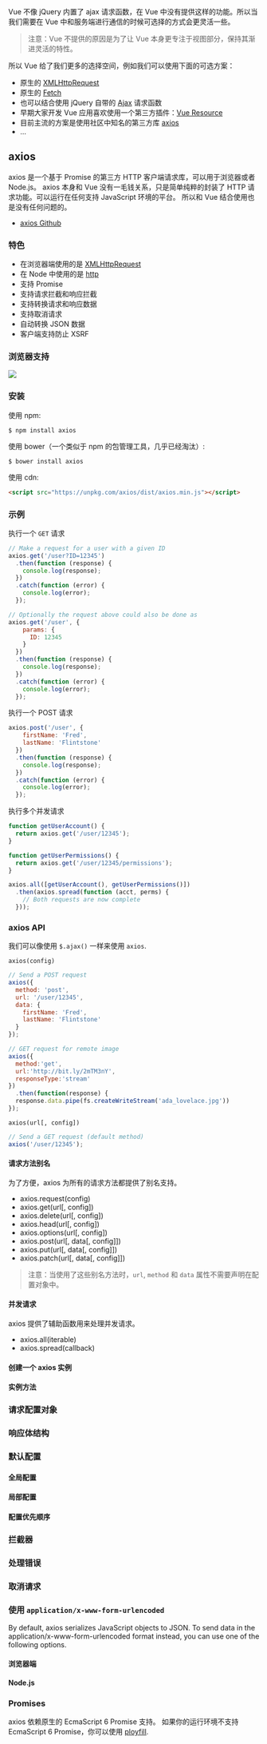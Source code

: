 Vue 不像 jQuery 内置了 ajax 请求函数，在 Vue 中没有提供这样的功能。所以当我们需要在 Vue 中和服务端进行通信的时候可选择的方式会更灵活一些。

> 注意：Vue 不提供的原因是为了让 Vue 本身更专注于视图部分，保持其渐进灵活的特性。

所以 Vue 给了我们更多的选择空间，例如我们可以使用下面的可选方案：

- 原生的 [XMLHttpRequest](https://developer.mozilla.org/zh-CN/docs/Web/API/XMLHttpRequest)
- 原生的 [Fetch](https://developer.mozilla.org/zh-CN/docs/Web/API/Fetch_API/Using_Fetch)
- 也可以结合使用 jQuery 自带的 [Ajax](http://api.jquery.com/category/ajax/) 请求函数
- 早期大家开发 Vue 应用喜欢使用一个第三方插件：[Vue Resource](https://github.com/pagekit/vue-resource)
- 目前主流的方案是使用社区中知名的第三方库 [axios](https://github.com/axios/axios)
- ...

## axios

axios 是一个基于 Promise 的第三方 HTTP 客户端请求库，可以用于浏览器或者 Node.js。
axios 本身和 Vue 没有一毛钱关系，只是简单纯粹的封装了 HTTP 请求功能。可以运行在任何支持 JavaScript 环境的平台。
所以和 Vue 结合使用也是没有任何问题的。

- [axios Github](https://github.com/axios/axios)

### 特色

- 在浏览器端使用的是 [XMLHttpRequest](https://developer.mozilla.org/zh-CN/docs/Web/API/XMLHttpRequest)
- 在 Node 中使用的是 [http](http://nodejs.org/api/http.html)
- 支持 Promise
- 支持请求拦截和响应拦截
- 支持转换请求和响应数据
- 支持取消请求
- 自动转换 JSON 数据
- 客户端支持防止 XSRF

### 浏览器支持

![](ajax-vue/ajax-vue0.png)

### 安装

使用 npm:

```shell
$ npm install axios
```

使用 bower（一个类似于 npm 的包管理工具，几乎已经淘汰）:

```
$ bower install axios
```

使用 cdn:

```html
<script src="https://unpkg.com/axios/dist/axios.min.js"></script>
```

### 示例

执行一个 `GET` 请求

```javascript
// Make a request for a user with a given ID
axios.get('/user?ID=12345')
  .then(function (response) {
    console.log(response);
  })
  .catch(function (error) {
    console.log(error);
  });

// Optionally the request above could also be done as
axios.get('/user', {
    params: {
      ID: 12345
    }
  })
  .then(function (response) {
    console.log(response);
  })
  .catch(function (error) {
    console.log(error);
  });
```

执行一个 POST 请求

```javascript
axios.post('/user', {
    firstName: 'Fred',
    lastName: 'Flintstone'
  })
  .then(function (response) {
    console.log(response);
  })
  .catch(function (error) {
    console.log(error);
  });
```

执行多个并发请求

```javascript
function getUserAccount() {
  return axios.get('/user/12345');
}

function getUserPermissions() {
  return axios.get('/user/12345/permissions');
}

axios.all([getUserAccount(), getUserPermissions()])
  .then(axios.spread(function (acct, perms) {
    // Both requests are now complete
  }));
```

### axios API

我们可以像使用 `$.ajax()` 一样来使用 `axios`.

`axios(config)`

```javascript
// Send a POST request
axios({
  method: 'post',
  url: '/user/12345',
  data: {
    firstName: 'Fred',
    lastName: 'Flintstone'
  }
});
```

```javascript
// GET request for remote image
axios({
  method:'get',
  url:'http://bit.ly/2mTM3nY',
  responseType:'stream'
})
  .then(function(response) {
  response.data.pipe(fs.createWriteStream('ada_lovelace.jpg'))
});
```

`axios(url[, config])`

```javascript
// Send a GET request (default method)
axios('/user/12345');
```

#### 请求方法别名

为了方便，axios 为所有的请求方法都提供了别名支持。

- axios.request(config)
- axios.get(url[, config])
- axios.delete(url[, config])
- axios.head(url[, config])
- axios.options(url[, config])
- axios.post(url[, data[, config]])
- axios.put(url[, data[, config]])
- axios.patch(url[, data[, config]])

> 注意：当使用了这些别名方法时，`url`, `method` 和 `data` 属性不需要声明在配置对象中。

#### 并发请求

axios 提供了辅助函数用来处理并发请求。

- axios.all(iterable)
- axios.spread(callback)

#### 创建一个 axios 实例

#### 实例方法

### 请求配置对象

### 响应体结构

### 默认配置

#### 全局配置

#### 局部配置

#### 配置优先顺序

### 拦截器

### 处理错误

### 取消请求

### 使用 `application/x-www-form-urlencoded`

By default, axios serializes JavaScript objects to JSON. To send data in the application/x-www-form-urlencoded format instead, you can use one of the following options.

#### 浏览器端

#### Node.js

### Promises

axios 依赖原生的 EcmaScript 6 Promise 支持。
如果你的运行环境不支持 EcmaScript 6 Promise，你可以使用 [ployfill](https://github.com/stefanpenner/es6-promise).

